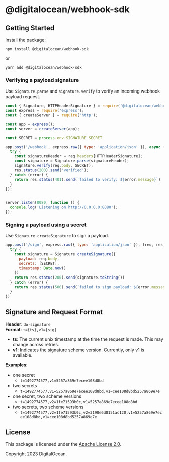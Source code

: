 # @digitalocean/webhook-sdk

## Getting Started

Install the package:

```
npm install @digitalocean/webhook-sdk
```

or

```
yarn add @digitalocean/webhook-sdk
```

### Verifying a payload signature

Use `Signature.parse` and `signature.verify` to verify an incoming webhook payload request.

```js
const { Signature, HTTPHeaderSignature } = require('@digitalocean/webhook-sdk')
const express = require('express');
const { createServer } = require('http');

const app = express();
const server = createServer(app);

const SECRET = process.env.SIGNATURE_SECRET

app.post('/webhook', express.raw({ type: 'application/json' }), async (req, res) => {
  try {
    const signatureHeader = req.headers[HTTPHeaderSignature];
    const signature = Signature.parse(signatureHeader);
    signature.verify(req.body, SECRET);
    res.status(200).send('verified');
  } catch (error) {
    return res.status(401).send(`failed to verify: ${error.message}`)
  }
});


server.listen(8080, function () {
  console.log('Listening on http://0.0.0.0:8080');
});

```

### Signing a payload using a secret

Use `Signature.createSignature` to sign a payload.

```js
app.post('/sign', express.raw({ type: 'application/json' }), (req, res) => {
  try {
    const signature = Signature.createSignature({
      payload: req.body,
      secrets: [SECRET],
      timestamp: Date.now()
    })
    return res.status(200).send(signature.toString())
  } catch (error) {
    return res.status(500).send(`failed to sign payload: ${error.message}`, )
  }
})

```

## Signature and Request Format

**Header**: `do-signature` <br />
**Format**: `t={ts},v1={sig}` <br />
- **ts**:  The current unix timestamp at the time the request is made. This may change across retries. <br />
- **v1**: Indicates the signature scheme version. Currently, only v1 is available.<br />
  
**Examples**: 
- one secret
  - `t=1492774577,v1=5257a869e7ecee108d8bd`
- two secrets
  - `t=1492774577,v1=5257a869e7ecee108d8bd,v1=cee108d8bd5257a869e7e`
- one secret, two scheme versions
  - `t=1492774577,v2=1fe71593b0c,v1=5257a869e7ecee108d8bd`
- two secrets, two scheme versions
  -  `t=1492774577,v2=1fe71593b0c,v2=3190e6d8151ac120,v1=5257a869e7ecee108d8bd,v1=cee108d8bd5257a869e7e`

## License

This package is licensed under the [Apache License 2.0](LICENSE).

Copyright 2023 DigitalOcean.